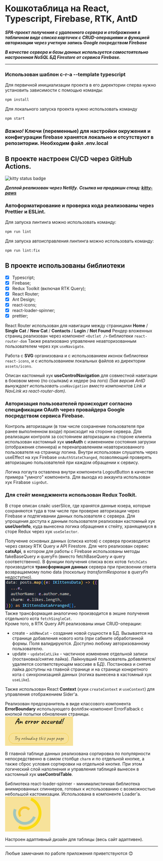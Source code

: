# Кошкотаблица на React, Typescript, Firebase, RTK, AntD

**_SPA-проект получения с удаленного сервера и отображения в табличном виде списка карточек с CRUD-операциями и функцией авторизации через учетную запись Google посредством Firebase_**

**_В качестве сервера и базы данных используется самостоятельно настроенная NoSQL БД Firestore от сервиса Firebase._**

---

### Использован шаблон c-r-a --template typescript

Для первичной инициализации проекта в его директории сперва нужно установить зависимости с помощью команды:

```sh
npm install
```

Для локального запуска проекта нужно использовать команду

```sh
npm start
```

### **_Важно!_** Ключи (переменные) для настройки окружения и конфигурации firebase хранятся локально и отсутствуют в репозитории. Необходим файл .env.local

## В проекте настроен CI/CD через GitHub Actions.

![kitty status badge](https://github.com/KamajorQA/Kitty_Paws/actions/workflows/github-actions-kitty-paws.yml/badge.svg)

**_Деплой реализован через Netlify._**
**_Ссылка на продакшн стенд: [kitty-paws](https://kitty-paws.netlify.app/)_**

### Автоформатирование и проверка кода реализованы через Prettier и ESLint.

Для запуска линтинга можно использовать команду:

```sh
npm run lint
```

Для запуска автоисправления линтинга можно использовать команду:

```sh
npm run lint:fix
```

## В проекте использованы библиотеки

- [x] Typescript;
- [x] Firebase;
- [x] Redux Toolkit (включая RTK Query);
- [x] React Router;
- [x] Ant Design;
- [x] react-icons;
- [x] react-loader-spinner;
- [x] prettier;

React Router использован для навигации между страницами **Home** / **Single Cat** / **New Cat** / **Contacts** / **Login** / **Not Found**
Рендер вложенных страниц реализован через компонент `<Outlet />` библиотеки `react-router-dom`
Также реализовано управление неавторизованным пользователем через хук `useNavigate`.

Работа с **SVG** организована и с использованием иконок библиотеки `react-icons`, и с использованием локальных файлов из директории `assets/icons`.

Описан кастомный хук **useControlNavigation** для совместной навигации в боковом меню (по ссылкам) и хедере (на лого) _(5ая версия AntD вынуждает использовать `useNavigation` вместо компонентов Link и NavLink из react-router-dom)_.

### Авторизация пользователей происходит согласно спецификации OAuth через провайдера **Google** посредством сервиса **Firebase**.

Контроль авторизации (в том числе сохранение пользователя при ранее выполненном входе) происходит на стороне сервера. Для реализации контроля за состоянием авторизации на стороне клиента использован кастомный хук **useAuth** с изменением состояния загрузки (отображения спиннера) и перенаправлением неавторизованного пользователя на страницу логина. Внутри использован слушатель через useEffect на хук Firebase `onAuthStateChanged`, позволяющий проверять авторизацию пользователей при каждом обращении к сервису.

Логика логаута оставлена внутри компонента LogoutButton в качестве примера "умного" компонента. Для выхода из аккаунта использован хук Firabase `signOut`.

### Для стейт менеджмента использован Redux Toolkit.

В сторе описан слайс userSlice, где хранятся данные юзера, которые сохраняются туда в том числе при проверке авторизации через Firebase и подтягивании данных пользователя с сервера.
Для упрощения доступа к данным пользователя реализован кастомный хук **useUserInfo**, куда вынесена логика обращения к стейту, хранящемуся в сторе Redux через хук `useSelector`.

Получение основных данных (списка котов) с сервера производится через связку RTK Query и API Firestore.
Для чего реализован сервис **catsApi**, в котором для работы с Firebase использованы методы fakeBaseQuery и queryFn (вместо fetchBaseQuery и query соответственно).
В функции получения списка всех котов `fetchCats` производится **трансформация данных** сервера при присвоении ответа возвращаемому полю data (поскольку _transformResponse_ в _queryFn_ недоступно).  
![dataTransform](./src/assets/img/readmeImg/DataTransform.PNG)  
Также трансформация аналогично производится в экшне получения отдельного кота `fetchSingleCat`.  
Кроме того, в RTK Query API реализованы иные CRUD-операции:

- create - `addNewCat` - создание новой сущности в БД. Вызывается на странице добавления нового кота (при сабмите обработанной формы. Поля валидируются. Доступно любому авторизованному пользователю.
- update - `updateCatLike` - частичное изменение отдельной записи (постановка/снятие лайка). Лайкнувший пользователь добавляется/удаляется соответствующем массиве в БД). Постановка и снятие лайка доступны на главной странице и на странице конкретного кота с синхронизацией данных (логика вынесена в кастомный хук `useLike`).

Также использован React **Context** (хуки `createContext` и `useContext`) для управления отображением Sider'а.

Реализован предохранитель в виде классового компонента **ErrorBoundary** использующего фоллбэк-компонент ErrorFalback c кнопкой попытки обновления страницы.  
![errorFallback](./src/assets/img/readmeImg/ErrorFallback.PNG)

В главной таблице данных реализована сортировка по популярности непосредственно в самом столбце `charm` и по отдельной кнопке, а также сброс условия сортировки на отдельной кнопке. При этом логический слой наполнения и управления таблицей вынесен в кастомный хук **useControlTable**.

Библиотека react-loader-spinner - минималистичная библиотека анимированных спиннеров, готовых к использованию с возможностью небольшой кастомизации. Использована в компоненте Loader'а.  
![spinner](./src/assets/img/readmeImg/Loader.PNG)

Настроен адаптивный дизайн для таблицы (весь сайт адаптивен).

---

Любые замечания по работе приложения приветствуются 😊
